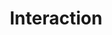 ---
layout: post_by_tag
title: Interaction
tag: interaction
permalink: /meta/tag/interaction/
header-img: images/bg-post.jpg
---